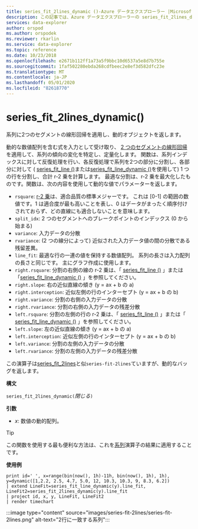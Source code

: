 ```yaml
---
title: series_fit_2lines_dynamic ()-Azure データエクスプローラー |Microsoft Docs
description: この記事では、Azure データエクスプローラーの series_fit_2lines_dynamic () について説明します。
services: data-explorer
author: orspod
ms.author: orspodek
ms.reviewer: rkarlin
ms.service: data-explorer
ms.topic: reference
ms.date: 10/23/2018
ms.openlocfilehash: e2671b112ff1a73a5f9bbc10d6537a5e8d7b755e
ms.sourcegitcommit: 1faf502280ebda268cdfbeec2e8ef3d582dfc23e
ms.translationtype: MT
ms.contentlocale: ja-JP
ms.lasthandoff: 05/01/2020
ms.locfileid: "82618770"
---
```

# <a name="series_fit_2lines_dynamic"></a>series_fit_2lines_dynamic()

系列に2つのセグメントの線形回帰を適用し、動的オブジェクトを返します。  

動的な数値配列を含む式を入力として受け取り、 [2 つのセグメントの線形回帰](https://en.wikipedia.org/wiki/Segmented_regression)を適用して、系列の傾向の変化を特定し、定量化します。 関数は、系列インデックスに対して反復処理を行い、各反復処理で系列を2つの部分に分割し、各部分に対して ( [series_fit_line ()](series-fit-linefunction.md)または[series_fit_line_dynamic ()](series-fit-line-dynamicfunction.md)を使用して) 1 つの行を分割し、合計 r-2 乗を計算します。 最適な分割は、r-2 乗を最大化したものです。関数は、次の内容を使用して動的な値でパラメーターを返します。
* `rsquare`: [r-2 乗](https://en.wikipedia.org/wiki/Coefficient_of_determination)は、適合品質の標準メジャーです。 これは [0-1] の範囲の数値です。1 は適合度が最も高いことを表し、0 はデータがまったく順序付けされておらず、どの直線にも適合しないことを意味します。
* `split_idx`: 2 つのセグメントへのブレークポイントのインデックス (0 から始まる)
* `variance`: 入力データの分散
* `rvariance`: (2 つの線分によって) 近似された入力データ値の間の分散である残留差異。
* `line_fit`: 最適な行の一連の値を保持する数値配列。 系列の長さは入力配列の長さと同じです。 主にグラフ作成に使用します。
* `right.rsquare`: 分割の右側の線の r-2 乗は、「 [series_fit_line ()](series-fit-linefunction.md) 」または「[series_fit_line_dynamic ()](series-fit-line-dynamicfunction.md) 」を参照してください。
* `right.slope`: 右の近似直線の傾き (y = ax + b の a)
* `right.interception`: 近似左側の行のインターセプト (y = ax + b の b)
* `right.variance`: 分割の右側の入力データの分散
* `right.rvariance`: 分割の右側の入力データの残差分散
* `left.rsquare`: 分割の左側の行の r-2 乗は、「 [series_fit_line ()](series-fit-linefunction.md) 」または「 [series_fit_line_dynamic ()](series-fit-line-dynamicfunction.md) 」を参照してください。
* `left.slope`: 左の近似直線の傾き (y = ax + b の a)
* `left.interception`: 近似左側の行のインターセプト (y = ax + b の b)
* `left.variance`: 分割の左側の入力データの分散
* `left.rvariance`: 分割の左側の入力データの残差分散

この演算子は[series_fit_2lines](series-fit-2linesfunction.md)と似`series-fit-2lines`ていますが、動的なバッグを返します。

**構文**

`series_fit_2lines_dynamic(`*閉じる*`)`

**引数**

* *x*: 数値の動的配列。  

> [!TIP]
> この関数を使用する最も便利な方法は、これを[系列](make-seriesoperator.md)演算子の結果に適用することです。

**使用例**

```kusto
print id=' ', x=range(bin(now(), 1h)-11h, bin(now(), 1h), 1h), y=dynamic([1,2.2, 2.5, 4.7, 5.0, 12, 10.3, 10.3, 9, 8.3, 6.2])
| extend LineFit=series_fit_line_dynamic(y).line_fit, LineFit2=series_fit_2lines_dynamic(y).line_fit
| project id, x, y, LineFit, LineFit2
| render timechart
```

:::image type="content" source="images/series-fit-2lines/series-fit-2lines.png" alt-text="2行に一致する系列":::
